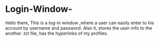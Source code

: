 # Login-Window-
Hello there, This is a log-in window ,where a user can easily enter to his account by  username and password. Also it, stores the user-info to the another .txt file, has the hyperlinks of my profiles.
